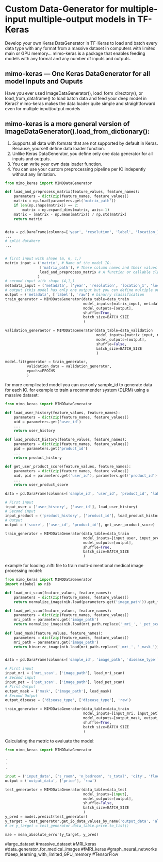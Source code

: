 #  Custom Data-Generator for multiple-input multiple-output models in TF-Keras
Develop your own Keras DataGenerator in TF-Keras to load and batch every data type with any format from a massive dataset in computers with limited main or GPU memory... mimo-keras is a package that enables feeding models with any format and any number of inputs and outputs.

mimo-keras — One Keras DataGenerator for all model Inputs and Ouputs 
----------------------------------------------------------------------
Have you ever used ImageDataGenerator(), load_form_directory(), or load_from_dataframe() to load batch data and feed your deep model in Keras? mimo-keras makes the data loader quite simple and straightforward even for multiple input/output models

## mimo-keras is a more general version of ImageDataGenerator().load_from_dictionary():



1. Supports all data with formats that are not supported by default in Keras. Because, yourself define data loader function.
2. Unlike Keras DataGenerator, you define only one data generator for all inputs and outputs.
3. You can write your own data loader function.
4. You can use your custom preprocessing pipeline per IO indepently without any limitation.


```python
from mimo_keras import MIMODataGenerator

def load_and_preprocess_matrix(feature_values, feature_names):
    parameters = dict(zip(feature_names, feature_values))
    matrix = np.load(parameters.get('matrix_path'))
    if len(np.shape(matrix)) == 2:
        matrix = np.expand_dims(matrix, axis=-1)
    matrix = (matrix - np.mean(matrix)) / np.std(matrix)
    return matrix


data = pd.DaraFrame(columns=['year', 'resolution', 'label', 'location_1', 'location_2', 'matrix_path'])
...
# split datahere
...


# first input with shape (m, n, c,)
matrix_input = ('matrix', # Name of the model IO.
                ['matrix_path'], # These column names and their values are sent to the your function for each sample in batch generation.
                load_and_preprocess_matrix # A function or callable class to load data and preprocessing. Use 'raw' to send values to the model IO directly.
               )
# second input with shape (4,1,)
metadata_input = ('metadata', ['year', 'resolution', 'location_1', 'location_2'], 'raw')
# output (this model has only one output but you can define multiple outputs like inputs)
output = ('metadata', ['label'], 'raw') # binarry classification
train_generator = MIMODataGenerator(data_table=data_train
                                    model_inputs=[matrix_input, metadata_input],
                                    model_outputs=[output],
                                    shuffle=True,
                                    batch_size=BATCH_SIZE
                                    )

validation_generaetor = MIMODataGenerator(data_table=data_validation
                                          model_inputs=[matrix_input, metadata_input],
                                          model_outputs=[output],
                                          shuffle=False,
                                          batch_size=BATCH_SIZE
                                          )

model.fit(generator = train_generator,
          validation_data = validation_generator,
          epochs=EPOCHS
          )
```

for more complicated model you can use only sample_id to generate data for each IO. for example to train a recommender system (DLRM) using a massive dataset:


```python
from mimo_keras import MIMODataGenerator

def load_user_history(feature_values, feature_names):
    parameters = dict(zip(feature_names, feature_values))
    uid = parameters.get('user_id')
    ...
    return user_history

def load_product_history(feature_values, feature_names):
    parameters = dict(zip(feature_names, feature_values))
    pid = parameters.get('product_id')
    ...
    return product_history
    
def get_user_product_score(feature_values, feature_names):
    parameters = dict(zip(feature_names, feature_values))
    uid, pid = parameters.get('user_id'), parameters.get('product_id') 
    ...
    return user_product_score

data = pd.DaraFrame(columns=['sample_id', 'user_id', 'product_id', 'label'])

# First input
input_user = ('user_history', ['user_id'], load_user_history)
# Second input
input_product = ('product_history', ['product_id'], load_product_history)
# Output
output = ('score', ['user_id', 'product_id'], get_user_product_score)

train_generator = MIMODataGenerator(data_table=data_train
                                    model_inputs=[input_user, input_product],
                                    model_outputs=[output],
                                    shuffle=True,
                                    batch_size=BATCH_SIZE
                                    )
```

example for loading .nifti file to train multi-dimentional medical image processing model:

```python
from mimo_keras import MIMODataGenerator
import nibabel as nib

def load_mri_scan(feature_values, feature_names):
    parameters = dict(zip(feature_names, feature_values))
    return normalize_image(nib.load(parameters.get('image_path')).get_fdata())

def load_pet_scan(feature_values, feature_names):
    parameters = dict(zip(feature_names, feature_values))
    mri_path = parameters.get('image_path')
    return normalize_image(nib.load(mri_path.replace('_mri_', '_pet_scan_')).get_fdata())
        
def load_mask(feature_values, feature_names):
    parameters = dict(zip(feature_names, feature_values))
    mri_path = parameters.get('image_path')
    return binarize_image(nib.load(mri_path.replace('_mri_', '_mask_')).get_fdata())


data = pd.DaraFrame(columns=['sample_id', 'image_path', 'disease_type'])

# First input
input_mri = ('mri_scan', ['image_path'], load_mri_scan)
# Second input
input_pet = ('pet_scan', ['image_path'], load_pet_scan)
# First Output
output_mask = ('mask', ['image_path'], load_mask)
# Second Output
output_disease = ('disease_type', ['disease_type'], 'raw')

train_generator = MIMODataGenerator(data_table=data_train
                                    model_inputs=[input_mri, input_pet],
                                    model_outputs=[output_mask, output_disease],
                                    shuffle=True,
                                    batch_size=BATCH_SIZE
                                    )
```

Calculating the metric to evaluate the model:

```python
from mimo_keras import MIMODataGenerator

.
.
.

input = ('input_data', ['s_room', 'n_bedroom', 's_total', 'city', 'floor', 'location'], 'raw')
output = ('output_data', ['price'], 'raw')

test_generaetor = MIMODataGenerator(data_table=data_test
                                    model_inputs=[input],
                                    model_outputs=[output],
                                    shuffle=False,
                                    batch_size=BATCH_SIZE
                                    )
y_pred = model.predict(test_generator)
y_target = test_generator.get_io_data_values_by_name('output_data', 'all')
# or y_target = test_generator.data_table.price.to_list()

mae = mean_absolute_error(y_target, y_pred)
```

#large_dataset #massive_dataset #MRI_keras #data_generator_for_medical_images #fMRI_keras #graph_neural_networks #deep_learning_with_limited_GPU_memory #TensorFlow
